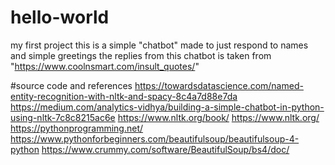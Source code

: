 # hello-world
my first project
this is a simple "chatbot" made to just respond to names and simple greetings
the replies from this chatbot is taken from "https://www.coolnsmart.com/insult_quotes/"

#source code and references
https://towardsdatascience.com/named-entity-recognition-with-nltk-and-spacy-8c4a7d88e7da
https://medium.com/analytics-vidhya/building-a-simple-chatbot-in-python-using-nltk-7c8c8215ac6e
https://www.nltk.org/book/
https://www.nltk.org/
https://pythonprogramming.net/
https://www.pythonforbeginners.com/beautifulsoup/beautifulsoup-4-python
https://www.crummy.com/software/BeautifulSoup/bs4/doc/
